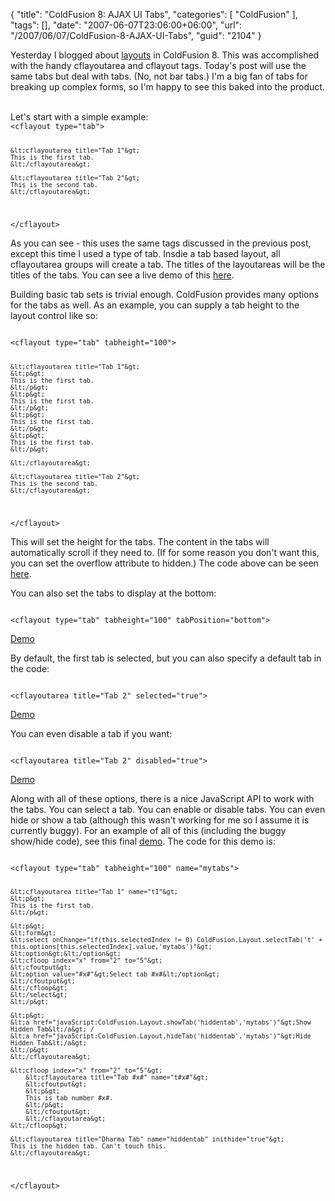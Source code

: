 {
	"title": "ColdFusion 8: AJAX UI Tabs",
	"categories": [
		"ColdFusion"
	],
	"tags": [],
	"date": "2007-06-07T23:06:00+06:00",
	"url": "/2007/06/07/ColdFusion-8-AJAX-UI-Tabs",
	"guid": "2104"
}

Yesterday I blogged about <a href="http://www.raymondcamden.com/index.cfm/2007/6/6/ColdFusion-8-AJAX-UI-Layouts">layouts</a> in ColdFusion 8. This was accomplished with the handy cflayoutarea and cflayout tags. Today's post will use the same tabs but deal with tabs. (No, not bar tabs.) I'm a big fan of tabs for breaking up complex forms, so I'm happy to see this baked into the product. 

<br clear="left">
<!--more-->
Let's start with a simple example:

<code>
&lt;cflayout type="tab"&gt;

	&lt;cflayoutarea title="Tab 1"&gt;
	This is the first tab.
	&lt;/cflayoutarea&gt;
	
	&lt;cflayoutarea title="Tab 2"&gt;
	This is the second tab.
	&lt;/cflayoutarea&gt;
	
&lt;/cflayout&gt;
</code>

As you can see - this uses the same tags discussed in the previous post, except this time I used a type of tab. Insdie a tab based layout, all cflayoutarea groups will create a tab. The titles of the layoutareas will be the titles of the tabs. You can see a live demo of this <a href="http://www.coldfusionjedi.com/demos/layout/layout1.cfm">here</a>.

Building basic tab sets is trivial enough. ColdFusion provides many options for the tabs as well. As an example, you can supply a tab height to the layout control like so:

<code>
&lt;cflayout type="tab" tabheight="100"&gt;

	&lt;cflayoutarea title="Tab 1"&gt;
	&lt;p&gt;
	This is the first tab.
	&lt;/p&gt;
	&lt;p&gt;
	This is the first tab.
	&lt;/p&gt;
	&lt;p&gt;
	This is the first tab.
	&lt;/p&gt;
	&lt;p&gt;
	This is the first tab.
	&lt;/p&gt;
	
	&lt;/cflayoutarea&gt;
	
	&lt;cflayoutarea title="Tab 2"&gt;
	This is the second tab.
	&lt;/cflayoutarea&gt;
	
&lt;/cflayout&gt;
</code>

This will set the height for the tabs. The content in the tabs will automatically scroll if they need to. (If for some reason you don't want this, you can set the overflow attribute to hidden.) The code above can be seen <a href="http://www.coldfusionjedi.com/demos/layout/layout2.cfm">here</a>.

You can also set the tabs to display at the bottom:

<code>
&lt;cflayout type="tab" tabheight="100" tabPosition="bottom"&gt;
</code>

<a href="http://www.coldfusionjedi.com/demos/layout/layout3.cfm">Demo</a>

By default, the first tab is selected, but you can also specify a default tab in the code:

<code>
&lt;cflayoutarea title="Tab 2" selected="true"&gt;
</code>

<a href="http://www.coldfusionjedi.com/demos/layout/layout4.cfm">Demo</a>

You can even disable a tab if you want:

<code>
&lt;cflayoutarea title="Tab 2" disabled="true"&gt;
</code>

<a href="http://www.coldfusionjedi.com/demos/layout/layout5.cfm">Demo</a>

Along with all of these options, there is a nice JavaScript API to work with the tabs. You can select a tab. You can enable or disable tabs. You can even hide or show a tab (although this wasn't working for me so I assume it is currently buggy). For an example of all of this (including the buggy show/hide code), see this final <a href="http://www.coldfusionjedi.com/demos/layout/layout6.cfm">demo</a>. The code for this demo is:

<code>
&lt;cflayout type="tab" tabheight="100" name="mytabs"&gt;

	&lt;cflayoutarea title="Tab 1" name="t1"&gt;
	&lt;p&gt;
	This is the first tab.
	&lt;/p&gt;	
	
	&lt;p&gt;
	&lt;form&gt;
	&lt;select onChange="if(this.selectedIndex != 0) ColdFusion.Layout.selectTab('t' + this.options[this.selectedIndex].value,'mytabs')"&gt;
	&lt;option&gt;&lt;/option&gt;
	&lt;cfloop index="x" from="2" to="5"&gt;
	&lt;cfoutput&gt;
	&lt;option value="#x#"&gt;Select tab #x#&lt;/option&gt;
	&lt;/cfoutput&gt;
	&lt;/cfloop&gt;
	&lt;/select&gt;
	&lt;/p&gt;
	
	&lt;p&gt;
	&lt;a href="javaScript:ColdFusion.Layout.showTab('hiddentab','mytabs')"&gt;Show Hidden Tab&lt;/a&gt; /
	&lt;a href="javaScript:ColdFusion.Layout.hideTab('hiddentab','mytabs')"&gt;Hide Hidden Tab&lt;/a&gt;
	&lt;/p&gt;
	&lt;/cflayoutarea&gt;
	
	&lt;cfloop index="x" from="2" to="5"&gt;
		&lt;cflayoutarea title="Tab #x#" name="t#x#"&gt;
		&lt;cfoutput&gt;
		&lt;p&gt;
		This is tab number #x#.
		&lt;/p&gt;
		&lt;/cfoutput&gt;
		&lt;/cflayoutarea&gt;
	&lt;/cfloop&gt;
	
	&lt;cflayoutarea title="Dharma Tab" name="hiddentab" inithide="true"&gt;
	This is the hidden tab. Can't touch this.
	&lt;/cflayoutarea&gt;
		
&lt;/cflayout&gt;
</code>